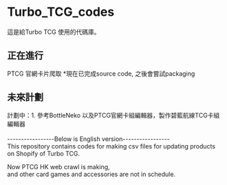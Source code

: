 # Turbo_TCG_codes
這是給Turbo TCG 使用的代碼庫。  
## 正在進行
PTCG 官網卡片爬取
    *現在已完成source code, 之後會嘗試packaging  

## 未來計劃  

計劃中：1. 參考BottleNeko 以及PTCG官網卡組編輯器，製作碧藍航線TCG卡組編輯器
<br />
<br />
-----------------Below is English version-----------------  
This repository contains codes for making csv files for updating products on Shopify of 
Turbo TCG.  

Now PTCG HK web crawl is making,  
and other card games and accessories are not in schedule.
